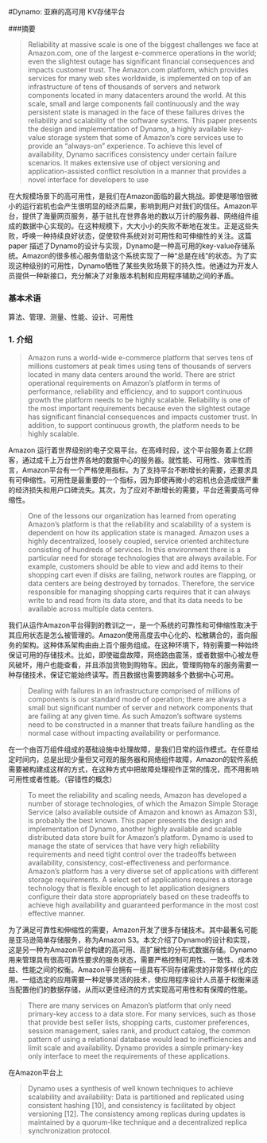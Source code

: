 #Dynamo: 亚麻的高可用 KV存储平台

###摘要

> Reliability at massive scale is one of the biggest challenges we face at Amazon.com, one of the largest e-commerce operations in the world; even the slightest outage has significant financial consequences and impacts customer trust. The Amazon.com platform, which provides services for many web sites worldwide, is implemented on top of an infrastructure of tens of thousands of servers and network components located in many datacenters around the world. At this scale, small and large components fail continuously and the way persistent state is managed in the face of these failures drives the reliability and scalability of the software systems. This paper presents the design and implementation of Dynamo, a highly available key-value storage system that some of Amazon’s core services use to provide an “always-on” experience. To achieve this level of availability, Dynamo sacrifices consistency under certain failure scenarios. It makes extensive use of object versioning and application-assisted conflict resolution in a manner that provides a novel interface for developers to use

在大规模场景下的高可用性，是我们在Amazon面临的最大挑战。即使是哪怕很微小的运行宕机也会产生很明显的经济后果，影响到用户对我们的信任。Amazon平台，提供了海量网页服务，基于驻扎在世界各地的数以万计的服务器、网络组件组成的数据中心实现的。在这种规模下，大大小小的失败不断地在发生。正是这些失败，呼唤一种持续良好状态，促使软件系统对对可用性和可伸缩性的关注。这篇paper 描述了Dynamo的设计与实现，Dynamo是一种高可用的key-value存储系统。Amazon的很多核心服务借助这个系统实现了一种“总是在线”的状态。为了实现这种级别的可用性，Dynamo牺牲了某些失败场景下的持久性。他通过为开发人员提供一种新接口，充分解决了对象版本机制和应用程序辅助之间的矛盾。



### 基本术语

算法、管理、测量、性能、设计、可用性



### 1. 介绍

> Amazon runs a world-wide e-commerce platform that serves tens of millions customers at peak times using tens of thousands of servers located in many data centers around the world. There are strict operational requirements on Amazon’s platform in terms of performance, reliability and efficiency, and to support continuous growth the platform needs to be highly scalable. Reliability is one of the most important requirements because even the slightest outage has significant financial consequences and impacts customer trust. In addition, to support continuous growth, the platform needs to be highly scalable.

Amazon 运行着世界级别的电子交易平台。在高峰时段，这个平台服务着上亿顾客，通过成千上万台世界各地的数据中心的服务器。就性能、可用性、效率性而言，Amazon平台有一个严格使用指标。为了支持平台不断增长的需要，还要求具有可伸缩性。可用性是最重要的一个指标，因为即使再微小的宕机也会造成很严重的经济损失和用户口碑流失。其次，为了应对不断增长的需要，平台还需要高可伸缩性。

> One of the lessons our organization has learned from operating Amazon’s platform is that the reliability and scalability of a system is dependent on how its application state is managed. Amazon uses a highly decentralized, loosely coupled, service oriented architecture consisting of hundreds of services. In this environment there is a particular need for storage technologies that are always available. For example, customers should be able to view and add items to their shopping cart even if disks are failing, network routes are flapping, or data centers are being destroyed by tornados. Therefore, the service responsible for managing shopping carts requires that it can always write to and read from its data store, and that its data needs to be available across multiple data centers. 

我们从运作Amazon平台得到的教训之一，是一个系统的可靠性和可伸缩性取决于其应用状态是怎么被管理的。Amazon使用高度去中心化的、松散耦合的，面向服务的架构。这种体系架构由由上百个服务组成。在这种环境下，特别需要一种始终保证可用的存储技术。比如，即使磁盘故障，网络路由震荡，或者数据中心被龙卷风破坏，用户也能查看，并且添加货物到购物车。因此，管理购物车的服务需要一种存储技术，保证它能始终读写。而且数据也需要跨越多个数据中心可用。

> Dealing with failures in an infrastructure comprised of millions of components is our standard mode of operation; there are always a small but significant number of server and network components that are failing at any given time. As such Amazon’s software systems need to be constructed in a manner that treats failure handling as the normal case without impacting availability or performance. 

在一个由百万组件组成的基础设施中处理故障，是我们日常的运作模式。在任意给定时间内，总是出现少量但又可观的服务器和网络组件故障，Amazon的软件系统需要被构建成这样的方式，在这种方式中把故障处理视作正常的情况，而不用影响可用性或者性能。（容错性的概念）

> To meet the reliability and scaling needs, Amazon has developed a number of storage technologies, of which the Amazon Simple Storage Service (also available outside of Amazon and known as Amazon S3), is probably the best known. This paper presents the design and implementation of Dynamo, another highly available and scalable distributed data store built for Amazon’s platform. Dynamo is used to manage the state of services that have very high reliability requirements and need tight control over the tradeoffs between availability, consistency, cost-effectiveness and performance. Amazon’s platform has a very diverse set of applications with different storage requirements. A select set of applications requires a storage technology that is flexible enough to let application designers configure their data store appropriately based on these tradeoffs to achieve high availability and guaranteed performance in the most cost effective manner. 

为了满足可靠性和伸缩性的需要，Amazon开发了很多存储技术。其中最著名可能是亚马逊简单存储服务，称为Amazon S3。本文介绍了Dynamo的设计和实现，这是另一种为Amazon平台构建的高可用、高扩展性的分布式数据存储。Dynamo 用来管理具有很高可靠性要求的服务状态，需要严格控制可用性、一致性、成本效益、性能之间的权衡。Amazon平台拥有一组具有不同存储需求的非常多样化的应用。一组选定的应用需要一种足够灵活的技术，使应用程序设计人员基于权衡来适当配置他们的数据存储，从而以更佳经济的方式实现高可用性和有保障的性能。

> There are many services on Amazon’s platform that only need primary-key access to a data store. For many services, such as those that provide best seller lists, shopping carts, customer preferences, session management, sales rank, and product catalog, the common pattern of using a relational database would lead to inefficiencies and limit scale and availability. Dynamo provides a simple primary-key only interface to meet the requirements of these applications. 

在Amazon平台上



> Dynamo uses a synthesis of well known techniques to achieve scalability and availability: Data is partitioned and replicated using consistent hashing [10], and consistency is facilitated by object versioning [12]. The consistency among replicas during updates is maintained by a quorum-like technique and a decentralized replica synchronization protocol. 



